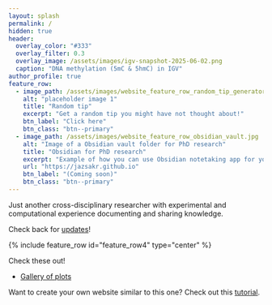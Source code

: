 ```yaml
---
layout: splash
permalink: /
hidden: true
header:
  overlay_color: "#333"
  overlay_filter: 0.3 
  overlay_image: /assets/images/igv-snapshot-2025-06-02.png
  caption: "DNA methylation (5mC & 5hmC) in IGV"
author_profile: true
feature_row:
  - image_path: /assets/images/website_feature_row_random_tip_generator.jpg
    alt: "placeholder image 1"
    title: "Random tip"
    excerpt: "Get a random tip you might have not thought about!"
    btn_label: "Click here"
    btn_class: "btn--primary"
  - image_path: /assets/images/website_feature_row_obsidian_vault.jpg
    alt: "Image of a Obsidian vault folder for PhD research"
    title: "Obsidian for PhD research"
    excerpt: "Example of how you can use Obsidian notetaking app for your PhD (or other research)."
    url: "https://jazsakr.github.io"
    btn_label: "(Coming soon)"
    btn_class: "btn--primary"
---
```


Just another cross-disciplinary researcher with experimental and computational experience documenting and sharing knowledge. 

Check back for [updates](https://jazsakr.github.io/recent/)!

{% include feature_row id="feature_row4" type="center" %}

Check these out!
- [Gallery of plots](https://jazsakr.github.io/plot-gallery/)

Want to create your own website similar to this one? Check out this [tutorial](https://jazsakr.github.io/website/).